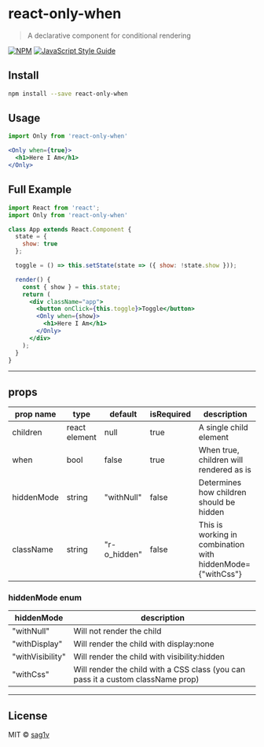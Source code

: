 # react-only-when

> A declarative component for conditional rendering

[![NPM](https://img.shields.io/npm/v/react-only-when.svg)](https://www.npmjs.com/package/react-only-when) [![JavaScript Style Guide](https://img.shields.io/badge/code_style-standard-brightgreen.svg)](https://standardjs.com)

## Install

```bash
npm install --save react-only-when
```

## Usage
```jsx
import Only from 'react-only-when'

<Only when={true}>
  <h1>Here I Am</h1>
</Only>
```

## Full Example
```jsx
import React from 'react';
import Only from 'react-only-when'

class App extends React.Component {
  state = {
    show: true
  };

  toggle = () => this.setState(state => ({ show: !state.show }));

  render() {
    const { show } = this.state;
    return (
      <div className="app">
        <button onClick={this.toggle}>Toggle</button>
        <Only when={show}>
          <h1>Here I Am</h1>
        </Only>
      </div>
    );
  }
}
```
<hr/>

## props
| prop name  | type          | default      | isRequired | description                                                |
|------------|---------------|--------------|------------|------------------------------------------------------------|
| children   | react element | null         | true       | A single child element                                     |
| when       | bool          | false        | true       | When true, children will rendered as is                    |
| hiddenMode | string        | "withNull"   | false      | Determines how children should be hidden                   |
| className  | string        | "r-o_hidden" | false      | This is working in combination with hiddenMode={"withCss"} |

### hiddenMode enum
| hiddenMode       | description                                                                      |
|------------------|----------------------------------------------------------------------------------|
| "withNull"       | Will not render the child                                                        |
| "withDisplay"    | Will render the child with display:none                                          |
| "withVisibility" | Will render the child with visibility:hidden                                     |
| "withCss"        | Will render the child with a CSS class (you can pass it a custom className prop) |

<hr/>

## License

MIT © [sag1v](https://github.com/sag1v)
